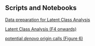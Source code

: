 ## Scripts and Notebooks

[Data preparation for Latent Class Analysis](LCA_data_preparation.ipynb)

[Latent Class Analysis (F4 onwards)](LCA_call.ipynb)

[potential _denovo_ origin calls (Figure 6)](denovo_calls.ipynb)